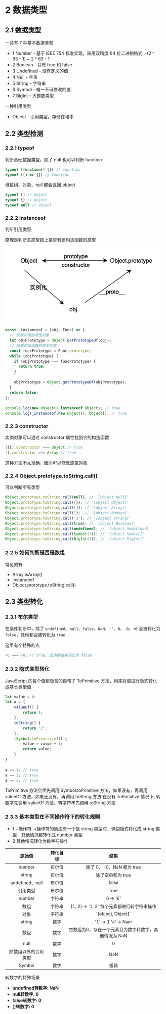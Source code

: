 # 2 数据类型
## 2.1 数据类型

一共有 7 种基本数据类型
- 1 Number - 基于 IEEE 754 标准实现，采用双精度 64 位二进制格式, -(2 ^ 63 - 1) ~ 2 ^ 63 - 1
- 2 Boolean - 只有 true 和 false
- 3 Undefined - 没有定义的值
- 4 Null - 空值
- 5 String - 字符串
- 6 Symbol - 唯一不可修改的值
- 7 BigInt - 大整数类型


一种引用类型
- Object - 引用类型，存储在堆中


## 2.2 类型检测
### 2.2.1 typeof
判断基础数据类型，除了 null
也可以判断 function

```js
typeof (function() {}) // function
typeof (() => {}) // function
```

但数组、对象、null 都会返回 object

```js
typeof [] // object
typeof {} // object
typeof null // object
```


### 2.2.2 instanceof 
判断引用类型

原理是判断其原型链上是否有该构造函数的原型

![原型三角形](./../../public/assets/javaScript基础/3.png)

```js
const _instanceof = (obj, Func) => {
  // 获取实例的原型对象
  let objPrototype = Object.getPrototypeOf(obj);
  // 获取构造函数的原型对象
  const funcPrototype = Func.prototype;
  while (objPrototype) {
    if (objPrototype === funcPrototype) {
      return true;
    }

    objPrototype = Object.getPrototypeOf(objPrototype);
  }
  return false;
};

console.log(new Object() instanceof Object); // true
console.log(_instanceof(new Object(), Object)); // true
```


### 2.2.3 constructor
实例对象可以通过 constructor 属性找到它的构造函数

```js
({}).constructor === Object // true
[].constructor === Array // true
```

这种方法不太准确，因为可以修改原型对象

### 2.2.4 Object.prototype.toString.call()
可以判断所有类型

```js
Object.prototype.toString.call(null); // '[object Null]'
Object.prototype.toString.call({}); // '[object Object]'
Object.prototype.toString.call([]); // '[object Array]'
Object.prototype.toString.call(1);  // '[object Number]'
Object.prototype.toString.call('1'); // '[object String]'
Object.prototype.toString.call(true); // '[object Boolean]'
Object.prototype.toString.call(undefined); // '[object Undefined]'
Object.prototype.toString.call(Symbol(1)); // '[object Symbol]'
Object.prototype.toString.call(BigInt(1)); // '[object BigInt]'
```


### 2.2.5 如何判断是否是数组
常见的有:
- Array.isArray()
- instanceof
- Object.prototype.toString.call()

## 2.3 类型转化
### 2.3.1 布尔类型
在条件判断中，除了 `undefined`、`null`、`false`、`NaN`、`''`、`0`、`-0`、`+0` 会被转化为 `false`，其他都会被转化为 `true`

这里有个特殊的点
```js
+0 === -0; // true, 因为都会被转化为 false
```

### 2.3.2 隐式类型转化

JavaScript 的每个值都隐含的自带了 ToPrimitive 方法，用来将值进行隐式转化成基本类型值

```js
let value = 0;
let a = {
    valueOf() {
        return 1;
    },
    toString() {
        return '2';
    },
    [Symbol.toPrimitive]() {
        value = value + 1;
        return value;
    }
}

a == 1; // true
a == 2; // true
a == 3; // true
```

ToPrimitive 方法会优先调用 Symbol.toPrimitive 方法，如果没有，再调用 valueOf 方法，如果还没有，再调用 toString 方法
在没有 ToPrimitive 情况下, 转数字先调用 valueOf 方法，转字符串先调用 toString 方法


### 2.3.3 基本类型在不同操作符下的转化规则
- 1 +操作符: +操作符的俩边有一个是 string 类型时，俩边隐式转化成 string 类型，其他情况都转化成 number 类型
- 2 其他情况转化为数字在操作

|  原始值   | 转化目标  | 结果  |
|  :----:| :----:  | :----:  |
|  number            | 布尔值 | 除了 0、-0、NaN 都为 true |
|  string           | 布尔值 | 除了空串都为 true |
|  undefined、null  | 布尔值 | false |
|  引用类型          | 布尔值 | true |
|  number           | 字符串 | 6 -> '6' |
|  数组             |  字符串 | [1, 2] -> '1, 2' 每个元素都进行转字符串操作 |
|  对象             |  字符串 | '[object, Object]' |
|  string          |  数字   | '1' -> 1 'a' -> Nam |
|  数组             |  数字 | 空数组为0，存在一个元素且为数字转数字，其他情况为 NaN |
|  null             | 数字 | 0 |
|  除数组以外的引用类型| 数字 | NaN |
|  Symbol           | 数字 | 报错 |

转数字的特殊场景
- **undefined转数字: NaN**
- **null转数字: 0**
- **false转数字: 0**
- **[]转数字: 0**